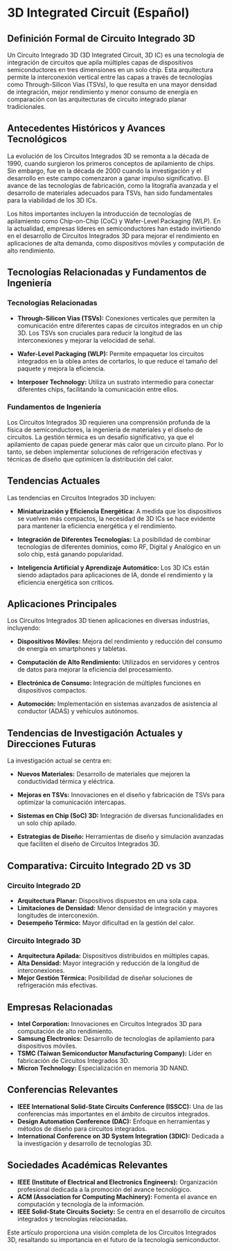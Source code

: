 # 3D Integrated Circuit (Español)

## Definición Formal de Circuito Integrado 3D

Un Circuito Integrado 3D (3D Integrated Circuit, 3D IC) es una tecnología de integración de circuitos que apila múltiples capas de dispositivos semiconductores en tres dimensiones en un solo chip. Esta arquitectura permite la interconexión vertical entre las capas a través de tecnologías como Through-Silicon Vias (TSVs), lo que resulta en una mayor densidad de integración, mejor rendimiento y menor consumo de energía en comparación con las arquitecturas de circuito integrado planar tradicionales.

## Antecedentes Históricos y Avances Tecnológicos

La evolución de los Circuitos Integrados 3D se remonta a la década de 1990, cuando surgieron los primeros conceptos de apilamiento de chips. Sin embargo, fue en la década de 2000 cuando la investigación y el desarrollo en este campo comenzaron a ganar impulso significativo. El avance de las tecnologías de fabricación, como la litografía avanzada y el desarrollo de materiales adecuados para TSVs, han sido fundamentales para la viabilidad de los 3D ICs.

Los hitos importantes incluyen la introducción de tecnologías de apilamiento como Chip-on-Chip (CoC) y Wafer-Level Packaging (WLP). En la actualidad, empresas líderes en semiconductores han estado invirtiendo en el desarrollo de Circuitos Integrados 3D para mejorar el rendimiento en aplicaciones de alta demanda, como dispositivos móviles y computación de alto rendimiento.

## Tecnologías Relacionadas y Fundamentos de Ingeniería

### Tecnologías Relacionadas

- **Through-Silicon Vias (TSVs):** Conexiones verticales que permiten la comunicación entre diferentes capas de circuitos integrados en un chip 3D. Los TSVs son cruciales para reducir la longitud de las interconexiones y mejorar la velocidad de señal.
  
- **Wafer-Level Packaging (WLP):** Permite empaquetar los circuitos integrados en la oblea antes de cortarlos, lo que reduce el tamaño del paquete y mejora la eficiencia.

- **Interposer Technology:** Utiliza un sustrato intermedio para conectar diferentes chips, facilitando la comunicación entre ellos.

### Fundamentos de Ingeniería

Los Circuitos Integrados 3D requieren una comprensión profunda de la física de semiconductores, la ingeniería de materiales y el diseño de circuitos. La gestión térmica es un desafío significativo, ya que el apilamiento de capas puede generar más calor que un circuito plano. Por lo tanto, se deben implementar soluciones de refrigeración efectivas y técnicas de diseño que optimicen la distribución del calor.

## Tendencias Actuales

Las tendencias en Circuitos Integrados 3D incluyen:

- **Miniaturización y Eficiencia Energética:** A medida que los dispositivos se vuelven más compactos, la necesidad de 3D ICs se hace evidente para mantener la eficiencia energética y el rendimiento.

- **Integración de Diferentes Tecnologías:** La posibilidad de combinar tecnologías de diferentes dominios, como RF, Digital y Analógico en un solo chip, está ganando popularidad.

- **Inteligencia Artificial y Aprendizaje Automático:** Los 3D ICs están siendo adaptados para aplicaciones de IA, donde el rendimiento y la eficiencia energética son críticos.

## Aplicaciones Principales

Los Circuitos Integrados 3D tienen aplicaciones en diversas industrias, incluyendo:

- **Dispositivos Móviles:** Mejora del rendimiento y reducción del consumo de energía en smartphones y tabletas.

- **Computación de Alto Rendimiento:** Utilizados en servidores y centros de datos para mejorar la eficiencia del procesamiento.

- **Electrónica de Consumo:** Integración de múltiples funciones en dispositivos compactos.

- **Automoción:** Implementación en sistemas avanzados de asistencia al conductor (ADAS) y vehículos autónomos.

## Tendencias de Investigación Actuales y Direcciones Futuras

La investigación actual se centra en:

- **Nuevos Materiales:** Desarrollo de materiales que mejoren la conductividad térmica y eléctrica.

- **Mejoras en TSVs:** Innovaciones en el diseño y fabricación de TSVs para optimizar la comunicación intercapas.

- **Sistemas en Chip (SoC) 3D:** Integración de diversas funcionalidades en un solo chip apilado.

- **Estrategias de Diseño:** Herramientas de diseño y simulación avanzadas que faciliten el diseño de Circuitos Integrados 3D.

## Comparativa: Circuito Integrado 2D vs 3D

### Circuito Integrado 2D

- **Arquitectura Planar:** Dispositivos dispuestos en una sola capa.
- **Limitaciones de Densidad:** Menor densidad de integración y mayores longitudes de interconexión.
- **Desempeño Térmico:** Mayor dificultad en la gestión del calor.

### Circuito Integrado 3D

- **Arquitectura Apilada:** Dispositivos distribuidos en múltiples capas.
- **Alta Densidad:** Mayor integración y reducción de la longitud de interconexiones.
- **Mejor Gestión Térmica:** Posibilidad de diseñar soluciones de refrigeración más efectivas.

## Empresas Relacionadas

- **Intel Corporation:** Innovaciones en Circuitos Integrados 3D para computación de alto rendimiento.
- **Samsung Electronics:** Desarrollo de tecnologías de apilamiento para dispositivos móviles.
- **TSMC (Taiwan Semiconductor Manufacturing Company):** Líder en fabricación de Circuitos Integrados 3D.
- **Micron Technology:** Especialización en memoria 3D NAND.

## Conferencias Relevantes

- **IEEE International Solid-State Circuits Conference (ISSCC):** Una de las conferencias más importantes en el ámbito de circuitos integrados.
- **Design Automation Conference (DAC):** Enfoque en herramientas y métodos de diseño para circuitos integrados.
- **International Conference on 3D System Integration (3DIC):** Dedicada a la investigación y desarrollo de tecnologías 3D.

## Sociedades Académicas Relevantes

- **IEEE (Institute of Electrical and Electronics Engineers):** Organización profesional dedicada a la promoción del avance tecnológico.
- **ACM (Association for Computing Machinery):** Fomenta el avance en computación y tecnología de la información.
- **IEEE Solid-State Circuits Society:** Se centra en el desarrollo de circuitos integrados y tecnologías relacionadas. 

Este artículo proporciona una visión completa de los Circuitos Integrados 3D, resaltando su importancia en el futuro de la tecnología semiconductor.